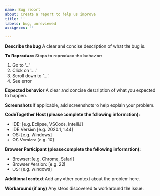 ```yaml
---
name: Bug report
about: Create a report to help us improve
title: ''
labels: bug, unreviewed
assignees: ''

---
```


**Describe the bug**
A clear and concise description of what the bug is.

**To Reproduce**
Steps to reproduce the behavior:
1. Go to '...'
2. Click on '....'
3. Scroll down to '....'
4. See error

**Expected behavior**
A clear and concise description of what you expected to happen.

**Screenshots**
If applicable, add screenshots to help explain your problem.

**CodeTogether Host (please complete the following information):**
 - IDE: [e.g. Eclipse, VSCode, IntelliJ]
 - IDE Version [e.g. 2020.1, 1.44]
 - OS: [e.g. Windows]
 - OS Version: [e.g. 10]

**Browser Participant (please complete the following information):**
 - Browser: [e.g. Chrome, Safari]
 - Browser Version: [e.g. 22]
 - OS: [e.g. Windows]
 
**Additional context**
Add any other context about the problem here.

**Workaround (if any)**
Any steps discovered to workaround the issue.
